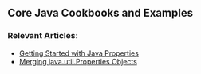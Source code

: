 ## Core Java Cookbooks and Examples

### Relevant Articles: 

- [Getting Started with Java Properties](http://www.baeldung.com/java-properties)
- [Merging java.util.Properties Objects](https://www.baeldung.com/java-merging-properties)
